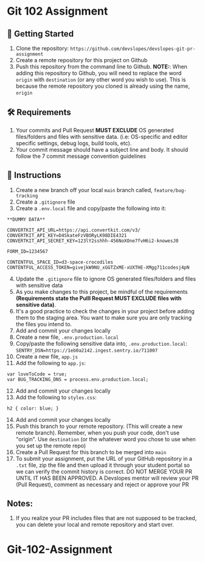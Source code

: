 # Git 102 Assignment

## 📣 Getting Started

1. Clone the repository: `https://github.com/devslopes/devslopes-git-pr-assignment`
2. Create a remote repository for this project on Github
3. Push this repository from the command line to Github.
   **NOTE:**: When adding this repository to Github, you will need to replace the word `origin` with `destination` (or any other word you wish to use). This is because the remote repository you cloned is already using the name, `origin`


## 🛠 Requirements

1. Your commits and Pull Request **MUST EXCLUDE** OS generated files/folders and files with sensitive data. (i.e: OS-specific and editor specific settings, debug logs, build tools, etc).
2. Your commit message should have a subject line and body. It should follow the 7 commit message convention guidelines

## 📝 Instructions
1. Create a new branch off your local `main` branch called, `feature/bug-tracking`
2. Create a `.gitignore` file
3. Create a `.env.local` file and copy/paste the following into it:

```
**DUMMY DATA**

CONVERTKIT_API_URL=https://api.convertkit.com/v3/
CONVERTKIT_API_KEY=D4SkateFzVBORyLK98DIE4321
CONVERTKIT_API_SECRET_KEY=123lY2sshhh-456NoXOne7fvH6i2-knowesJ0

FORM_ID=1234567

CONTENTFUL_SPACE_ID=d3-space-crocodiles
CONTENTFUL_ACCESS_TOKEN=givejkW9NU_xGGTZxME-xUXTHE-XMgg711codesj4pN
```

4. Update the `.gitignore` file to ignore OS generated files/folders and files with sensitive data
5. As you make changes to this project, be mindful of the requirements **(Requirements state the Pulll Request MUST EXCLUDE files with sensitive data)**.
6. It's a good practice to check the changes in your project before adding them to the staging area. You want to make sure you are only tracking the files you intend to.
7. Add and commit your changes locally
8. Create a new file, `.env.production.local`
9. Copy/paste the following sensitive data into, `.env.production.local`:
   `SENTRY_DSN=https://1eb0a2142.ingest.sentry.io/711007`
10. Create a new file, `app.js`
11. Add the following to `app.js`:

```
var loveToCode = true;
var BUG_TRACKING_DNS = process.env.production.local;
```

12. Add and commit your changes locally
13. Add the following to `styles.css`:

```
h2 { color: blue; }
```

14. Add and commit your changes locally
15. Push this branch to your remote repository. (This will create a new remote branch). Remember, when you push your code, don't use "origin". Use `destination` (or the whatever word you chose to use when you set up the remote repo)
16. Create a Pull Request for this branch to be merged into `main`
17. To submit your assignment, put the URL of your GitHub repository in a `.txt` file, zip the file and then upload it through your student portal so we can verify the commit history is correct. DO NOT MERGE YOUR PR UNTIL IT HAS BEEN APPROVED. A Devslopes mentor will review your PR (Pull Request), comment as necessary and reject or approve your PR


## Notes:
1. If you realize your PR includes files that are not supposed to be tracked, you can delete your local and remote repository and start over.
# Git-102-Assignment
